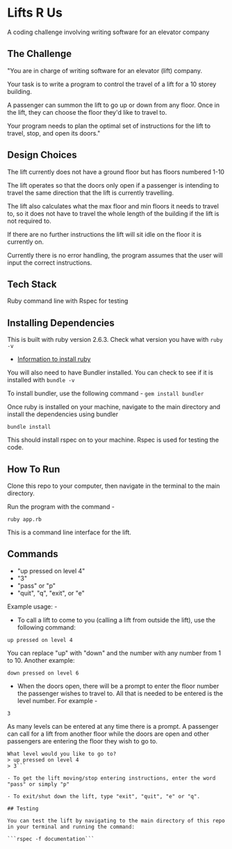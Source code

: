 # Lifts R Us

A coding challenge involving writing software for an elevator company

## The Challenge

"You are in charge of writing software for an elevator (lift) company.

Your task is to write a program to control the travel of a lift for a 10 storey building.

A passenger can summon the lift to go up or down from any floor. Once in the lift, they can choose the floor they'd like to travel to.

Your program needs to plan the optimal set of instructions for the lift to travel, stop, and open its doors."

## Design Choices

The lift currently does not have a ground floor but has floors numbered 1-10

The lift operates so that the doors only open if a passenger is intending to travel the same direction that the lift is currently travelling.

The lift also calculates what the max floor and min floors it needs to travel to, so it does not have to travel the whole length of the building if the lift is not required to.

If there are no further instructions the lift will sit idle on the floor it is currently on.

Currently there is no error handling, the program assumes that the user will input the correct instructions.

## Tech Stack

Ruby command line with Rspec for testing

## Installing Dependencies

This is built with ruby version 2.6.3. Check what version you have with
```ruby -v```

- [Information to install ruby](https://www.ruby-lang.org/en/documentation/installation/)

You will also need to have Bundler installed. You can check to see if it is installed with `bundle -v`

To install bundler, use the following command - `gem install bundler`

Once ruby is installed on your machine, navigate to the main directory and install the dependencies using bundler

`bundle install`

This should install rspec on to your machine. Rspec is used for testing the code.

## How To Run

Clone this repo to your computer, then navigate in the terminal to the main directory.

Run the program with the command -

```ruby app.rb```

This is a command line interface for the lift.

## Commands

- "up pressed on level 4"
- "3"
- "pass" or "p"
- "quit", "q", "exit", or "e"

Example usage: -

- To call a lift to come to you (calling a lift from outside the lift), use the following command:

```up pressed on level 4```

You can replace "up" with "down" and the number with any number from 1 to 10. Another example:

```down pressed on level 6```

- When the doors open, there will be a prompt to enter the floor number the passenger wishes to travel to. All that is needed to be entered is the level number. For example -

```3```

As many levels can be entered at any time there is a prompt. A passenger can call for a lift from another floor while the doors are open and other passengers are entering the floor they wish to go to.

```LIFT DOORS OPEN
What level would you like to go to?
> up pressed on level 4
> 3```

- To get the lift moving/stop entering instructions, enter the word "pass" or simply "p"

- To exit/shut down the lift, type "exit", "quit", "e" or "q".

## Testing

You can test the lift by navigating to the main directory of this repo in your terminal and running the command:

```rspec -f documentation```
